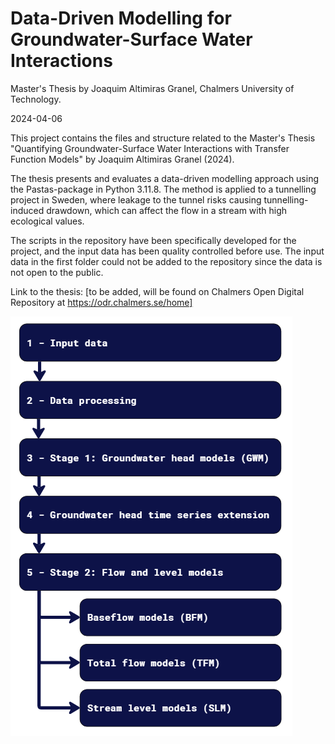 # Data-Driven Modelling for Groundwater-Surface Water Interactions
Master's Thesis by Joaquim Altimiras Granel, Chalmers University of Technology.

2024-04-06

This project contains the files and structure related to the Master's Thesis "Quantifying Groundwater-Surface Water Interactions with Transfer Function Models" by Joaquim Altimiras Granel (2024).

The thesis presents and evaluates a data-driven modelling approach using the Pastas-package in Python 3.11.8. The method is applied to a tunnelling project in Sweden, where leakage to the tunnel risks causing tunnelling-induced drawdown, which can affect the flow in a stream with high ecological values.

The scripts in the repository have been specifically developed for the project, and the input data has been quality controlled before use. The input data in the first folder could not be added to the repository since the data is not open to the public.

Link to the thesis: [to be added, will be found on Chalmers Open Digital Repository at https://odr.chalmers.se/home]

![File structure of the project:](readme_file_structure.png)